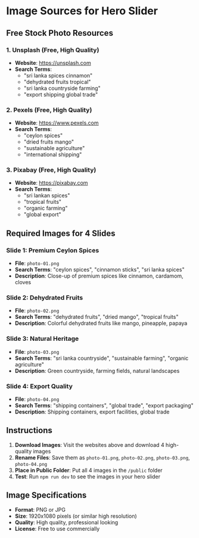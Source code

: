 # Image Sources for Hero Slider

## Free Stock Photo Resources

### 1. Unsplash (Free, High Quality)
- **Website**: https://unsplash.com
- **Search Terms**:
  - "sri lanka spices cinnamon"
  - "dehydrated fruits tropical"
  - "sri lanka countryside farming"
  - "export shipping global trade"

### 2. Pexels (Free, High Quality)
- **Website**: https://www.pexels.com
- **Search Terms**:
  - "ceylon spices"
  - "dried fruits mango"
  - "sustainable agriculture"
  - "international shipping"

### 3. Pixabay (Free, High Quality)
- **Website**: https://pixabay.com
- **Search Terms**:
  - "sri lankan spices"
  - "tropical fruits"
  - "organic farming"
  - "global export"

## Required Images for 4 Slides

### Slide 1: Premium Ceylon Spices
- **File**: `photo-01.png`
- **Search Terms**: "ceylon spices", "cinnamon sticks", "sri lanka spices"
- **Description**: Close-up of premium spices like cinnamon, cardamom, cloves

### Slide 2: Dehydrated Fruits
- **File**: `photo-02.png`
- **Search Terms**: "dehydrated fruits", "dried mango", "tropical fruits"
- **Description**: Colorful dehydrated fruits like mango, pineapple, papaya

### Slide 3: Natural Heritage
- **File**: `photo-03.png`
- **Search Terms**: "sri lanka countryside", "sustainable farming", "organic agriculture"
- **Description**: Green countryside, farming fields, natural landscapes

### Slide 4: Export Quality
- **File**: `photo-04.png`
- **Search Terms**: "shipping containers", "global trade", "export packaging"
- **Description**: Shipping containers, export facilities, global trade

## Instructions

1. **Download Images**: Visit the websites above and download 4 high-quality images
2. **Rename Files**: Save them as `photo-01.png`, `photo-02.png`, `photo-03.png`, `photo-04.png`
3. **Place in Public Folder**: Put all 4 images in the `/public` folder
4. **Test**: Run `npm run dev` to see the images in your hero slider

## Image Specifications
- **Format**: PNG or JPG
- **Size**: 1920x1080 pixels (or similar high resolution)
- **Quality**: High quality, professional looking
- **License**: Free to use commercially
